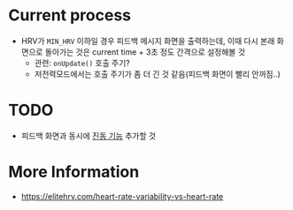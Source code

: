 # Current process
* HRV가 `MIN_HRV` 이하일 경우 피드백 메시지 화면을 출력하는데, 이때 다시 본래 화면으로 돌아가는 것은 current time + 3초 정도 간격으로 설정해볼 것
    - 관련: `onUpdate()` 호출 주기?
    - 저전력모드에서는 호출 주기가 좀 더 긴 것 같음(피드백 화면이 빨리 안꺼짐..)


# TODO
* 피드백 화면과 동시에 [진동 기능](https://developer.garmin.com/connect-iq/api-docs/Toybox/Attention.html#vibrate-instance_function) 추가할 것

# More Information

* <https://elitehrv.com/heart-rate-variability-vs-heart-rate>
